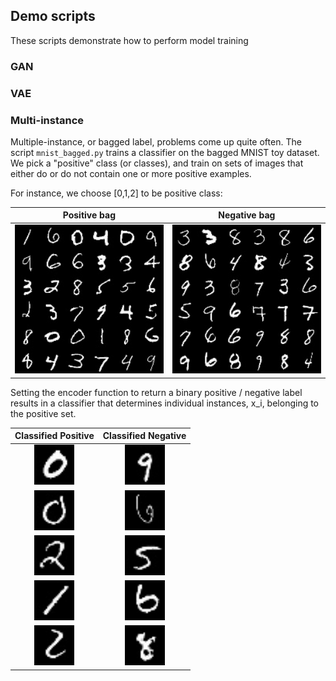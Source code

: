 ## Demo scripts

These scripts demonstrate how to perform model training


### GAN


### VAE


### Multi-instance
Multiple-instance, or bagged label, problems come up quite often.
The script `mnist_bagged.py` trains a classifier on the bagged MNIST toy dataset.
We pick a "positive" class (or classes), and train on sets of images that either do or do not contain one or more positive examples.

For instance, we choose [0,1,2] to be positive class:


**Positive bag** | **Negative bag**
:--: | :--:
<img src="../assets/img_6_1.jpg" width="256"> | <img src="../assets/img_7_0.jpg" width="256">


Setting the encoder function to return a binary positive / negative label results in a classifier that determines individual instances, x_i, belonging to the positive set.

**Classified Positive** | **Classified Negative**
:--: | :--:
<img src="../assets/pos_002.jpg" width="64"> | <img src="../assets/neg_027.jpg" width="64">
<img src="../assets/pos_004.jpg" width="64"> | <img src="../assets/neg_028.jpg" width="64">
<img src="../assets/pos_005.jpg" width="64"> | <img src="../assets/neg_029.jpg" width="64">
<img src="../assets/pos_006.jpg" width="64"> | <img src="../assets/neg_035.jpg" width="64">
<img src="../assets/pos_008.jpg" width="64"> | <img src="../assets/neg_036.jpg" width="64">

